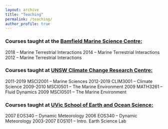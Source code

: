 ```yaml
---
layout: archive
title: "Teaching"
permalink: /teaching/
author_profile: true
---
```


<section class="page__content" itemprop="text">

<h3>Courses taught at the <a href="https://www.bamfieldmsc.com/">Bamfield Marine Science Centre:</a></h3>
2018 – Marine Terrestrial Interactions
2014 – Marine Terrestrial Interactions
2012  – Marine Terrestrial Interactions


<h3>Courses taught at <a href="https://www.ccrc.unsw.edu.au">UNSW Climate Change Research Centre:</a></h3>
2011-2019 MSCI2001 – Marine Sciences
2012-2019 CLIM3001 – Climate Science
2009-2010 MSCI0501 – The Marine Environment
2009 MATH3261 – Fluid Dynamics
2009 MSCI0501 – The Marine Environment

<h3>Courses taught at <a href="https://www.uvic.ca/science/seos/index.php">UVic School of Earth and Ocean Science:</a></h3>
2007 EOS340 – Dynamic Meteorology
2006 EOS340 – Dynamic Meteorology
2003-2007 EOS101 – Intro. Earth Science Lab

